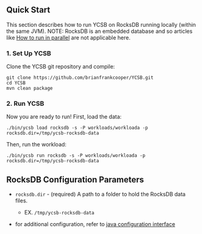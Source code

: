 <!--
Copyright (c) 2012 - 2018 YCSB contributors. All rights reserved.

Licensed under the Apache License, Version 2.0 (the "License"); you
may not use this file except in compliance with the License. You
may obtain a copy of the License at

http://www.apache.org/licenses/LICENSE-2.0

Unless required by applicable law or agreed to in writing, software
distributed under the License is distributed on an "AS IS" BASIS,
WITHOUT WARRANTIES OR CONDITIONS OF ANY KIND, either express or
implied. See the License for the specific language governing
permissions and limitations under the License. See accompanying
LICENSE file.
-->

## Quick Start

This section describes how to run YCSB on RocksDB running locally (within the same JVM).
NOTE: RocksDB is an embedded database and so articles like [How to run in parallel](https://github.com/brianfrankcooper/YCSB/wiki/Running-a-Workload-in-Parallel) are not applicable here.

### 1. Set Up YCSB

Clone the YCSB git repository and compile:

    git clone https://github.com/brianfrankcooper/YCSB.git
    cd YCSB
    mvn clean package

### 2. Run YCSB

Now you are ready to run! First, load the data:

    ./bin/ycsb load rocksdb -s -P workloads/workloada -p rocksdb.dir=/tmp/ycsb-rocksdb-data

Then, run the workload:

    ./bin/ycsb run rocksdb -s -P workloads/workloada -p rocksdb.dir=/tmp/ycsb-rocksdb-data

## RocksDB Configuration Parameters

* ```rocksdb.dir``` - (required) A path to a folder to hold the RocksDB data files.
    * EX. ```/tmp/ycsb-rocksdb-data```

* for additional configuration, refer to [java configuration interface](https://github.com/facebook/rocksdb/blob/master/java/src/main/java/org/rocksdb/DBOptionsInterface.java)
